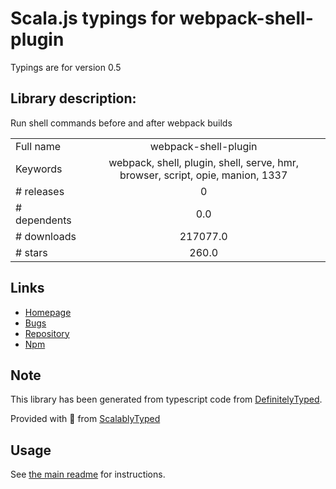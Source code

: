
# Scala.js typings for webpack-shell-plugin

Typings are for version 0.5

## Library description:
Run shell commands before and after webpack builds

|                    |                 |
| ------------------ | :-------------: |
| Full name          | webpack-shell-plugin |
| Keywords           | webpack, shell, plugin, shell, serve, hmr, browser, script, opie, manion, 1337 |
| # releases         | 0 |
| # dependents       | 0.0 |
| # downloads        | 217077.0 |
| # stars            | 260.0 |

## Links
- [Homepage](https://github.com/1337programming/webpack-shell-plugin)
- [Bugs](https://github.com/1337programming/webpack-shell-plugin/issues)
- [Repository](https://github.com/1337programming/webpack-shell-plugin)
- [Npm](https://www.npmjs.com/package/webpack-shell-plugin)
    


## Note
This library has been generated from typescript code from [DefinitelyTyped](https://definitelytyped.org).

Provided with :purple_heart: from [ScalablyTyped](https://github.com/oyvindberg/ScalablyTyped)

## Usage
See [the main readme](../../readme.md) for instructions.


